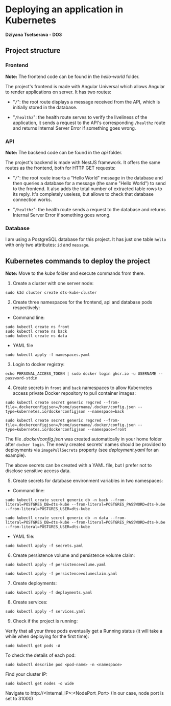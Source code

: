 # Deploying an application in Kubernetes

**Dziyana Tsetserava - DO3**

## Project structure

### Frontend

**Note:** The frontend code can be found in the *hello-world* folder.

The project's frontend is made with Angular Universal which allows Angular to render applications on server. It has two routes:

- "`/`": the root route displays a message received from the API, which is initially stored in the database.

- "`/healthz`": the health route serves to verify the liveliness of the application, it sends a request to the API's corresponding `/healthz` route and returns Internal Server Error if something goes wrong.

### API

**Note:** The backend code can be found in the *api* folder.

The project's backend is made with NestJS framework. It offers the same routes as the frontend, both for HTTP GET requests:

- "`/`": the root route inserts a "Hello World" message in the database and then queries a database for a message (the same "Hello World") to send to the frontend. It also adds the total number of extracted table rows to its reply. It's completely useless, but allows to check that database connection works.

- "`/healthz`": the health route sends a request to the database and returns Internal Server Error if something goes wrong.

### Database

I am using a PostgreSQL database for this project. It has just one table `hello` with only two attributes: `id` and `message`.

## Kubernetes commands to deploy the project

**Note:** Move to the *kube* folder and execute commands from there.

1. Create a cluster with one server node:
```
sudo k3d cluster create dts-kube-cluster
```

2. Create three namespaces for the frontend, api and database pods respectively:

- Command line:
```
sudo kubectl create ns front
sudo kubectl create ns back
sudo kubectl create ns data
```
- YAML file
```
sudo kubectl apply -f namespaces.yaml
```

3. Login to docker registry:

```
echo PERSONAL_ACCESS_TOKEN | sudo docker login ghcr.io -u USERNAME --password-stdin
```

4. Create secrets in `front` and `back` namespaces to allow Kubernetes access private Docker repository to pull container images:

```
sudo kubectl create secret generic regcred --from-file=.dockerconfigjson=/home/username/.docker/config.json --type=kubernetes.io/dockerconfigjson --namespace=back

sudo kubectl create secret generic regcred --from-file=.dockerconfigjson=/home/username/.docker/config.json --type=kubernetes.io/dockerconfigjson --namespace=front
```

The file *.docker/config.json* was created automatically in your home folder after `docker login`. The newly created secrets' names should be provided to deployments via `imagePullSecrets` property (see *deployment.yaml* for an example).

The above secrets can be created with a YAML file, but I prefer not to disclose sensitive access data.

5. Create secrets for database environment variables in two namespaces:

- Command line:
```
sudo kubectl create secret generic db -n back --from-literal=POSTGRES_DB=dts-kube --from-literal=POSTGRES_PASSWORD=dts-kube --from-literal=POSTGRES_USER=dts-kube

sudo kubectl create secret generic db -n data --from-literal=POSTGRES_DB=dts-kube --from-literal=POSTGRES_PASSWORD=dts-kube --from-literal=POSTGRES_USER=dts-kube
```
- YAML file:
```
sudo kubectl apply -f secrets.yaml
```

6. Create persistence volume and persistence volume claim:

```
sudo kubectl apply -f persistencevolume.yaml

sudo kubectl apply -f persistencevolumeclaim.yaml
```

7. Create deployments:

```
sudo kubectl apply -f deployments.yaml
```

8. Create services:

```
sudo kubectl apply -f services.yaml
```

9. Check if the project is running:

Verify that all your three pods eventually get a Running status (it will take a while when deploying for the first time):
```
sudo kubectl get pods -A
```

To check the details of each pod:
```
sudo kubectl describe pod <pod-name> -n <namespace>
```

Find your cluster IP:

```
sudo kubectl get nodes -o wide
```

Navigate to http://<Internal_IP>:<NodePort_Port> (In our case, node port is set to 31000)